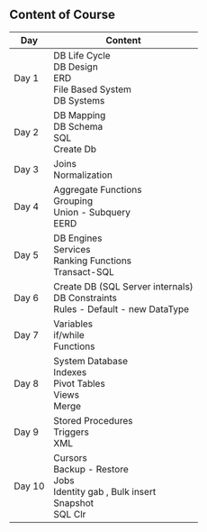 ## Content of Course
| **Day** | **Content** |
|---------|-------------|
| Day 1   | DB Life Cycle  <br> DB Design  <br> ERD  <br> File Based System  <br> DB Systems |
| Day 2   | DB Mapping  <br> DB Schema  <br> SQL  <br> Create Db |
| Day 3   | Joins  <br> Normalization |
| Day 4   | Aggregate Functions  <br> Grouping  <br> Union - Subquery  <br> EERD |
| Day 5   | DB Engines  <br> Services  <br> Ranking Functions  <br> Transact-SQL |
| Day 6   |Create DB (SQL Server internals)  <br> DB Constraints  <br>  Rules - Default - new DataType |
| Day 7   | Variables  <br> if/while  <br> Functions |
| Day 8   | System Database <br> Indexes <br> Pivot Tables <br> Views <br> Merge|
| Day 9   | Stored Procedures  <br> Triggers  <br> XML |
| Day 10  | Cursors  <br> Backup - Restore  <br> Jobs <br> Identity gab , Bulk insert <br> Snapshot <br> SQL Clr |
